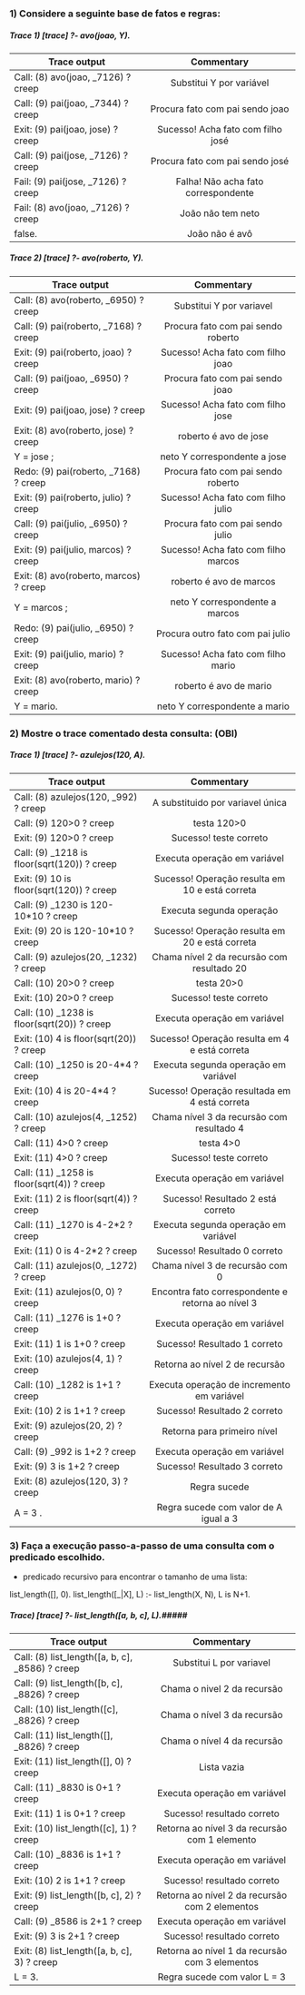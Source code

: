 
### 1) Considere a seguinte base de fatos e regras: ###

##### Trace 1) [trace]  ?- avo(joao, Y). #####

|Trace output | Commentary|
|------------ | :----------:|
|Call: (8) avo(joao, _7126) ? creep | Substitui Y por variável |
|   Call: (9) pai(joao, _7344) ? creep | Procura fato com pai sendo joao|
|   Exit: (9) pai(joao, jose) ? creep | Sucesso! Acha fato com filho josé|
|   Call: (9) pai(jose, _7126) ? creep | Procura fato com pai sendo josé|
|   Fail: (9) pai(jose, _7126) ? creep | Falha! Não acha fato correspondente |
|   Fail: (8) avo(joao, _7126) ? creep | João não tem neto |
|false. | João não é avô|

##### Trace 2) [trace]  ?- avo(roberto, Y). #####

|Trace output | Commentary|
|------------ | :----------:|
|   Call: (8) avo(roberto, _6950) ? creep |  	Substitui Y por variavel |
|   Call: (9) pai(roberto, _7168) ? creep | Procura fato com pai sendo roberto|
|   Exit: (9) pai(roberto, joao) ? creep | Sucesso! Acha fato com filho joao|
|   Call: (9) pai(joao, _6950) ? creep | Procura fato com pai sendo joao|
|   Exit: (9) pai(joao, jose) ? creep | Sucesso! Acha fato com filho jose|
|   Exit: (8) avo(roberto, jose) ? creep | roberto é avo de jose|
|Y = jose ; | neto Y correspondente a jose|
|   Redo: (9) pai(roberto, _7168) ? creep | Procura fato com pai sendo roberto|
|   Exit: (9) pai(roberto, julio) ? creep | Sucesso! Acha fato com filho julio|
|   Call: (9) pai(julio, _6950) ? creep | Procura fato com pai sendo julio|
|   Exit: (9) pai(julio, marcos) ? creep | Sucesso! Acha fato com filho marcos|
|   Exit: (8) avo(roberto, marcos) ? creep | roberto é avo de marcos|
|Y = marcos ; | neto Y correspondente a marcos|
|   Redo: (9) pai(julio, _6950) ? creep | Procura outro fato com pai julio|
|   Exit: (9) pai(julio, mario) ? creep | Sucesso! Acha fato com filho mario|
|   Exit: (8) avo(roberto, mario) ? creep | roberto é avo de mario|
|Y = mario. | neto Y correspondente a mario|

### 2) Mostre o trace comentado desta consulta: (OBI) ###

##### Trace 1) [trace]  ?- azulejos(120, A). #####

|Trace output | Commentary|
|------------ | :----------:|
|   Call: (8) azulejos(120, _992) ? creep | A substituido por variavel única |
|   Call: (9) 120>0 ? creep | testa 120>0|
|   Exit: (9) 120>0 ? creep | Sucesso! teste correto|
|   Call: (9) _1218 is floor(sqrt(120)) ? creep | Executa operação em variável|
|   Exit: (9) 10 is floor(sqrt(120)) ? creep | Sucesso! Operação resulta em 10 e está correta|
|   Call: (9) _1230 is 120-10*10 ? creep | Executa segunda operação|
|   Exit: (9) 20 is 120-10*10 ? creep | Sucesso! Operação resulta em 20 e está correta|
|   Call: (9) azulejos(20, _1232) ? creep | Chama nível 2 da recursão com resultado 20|
|   Call: (10) 20>0 ? creep | testa 20>0|
|   Exit: (10) 20>0 ? creep | Sucesso! teste correto|
|   Call: (10) _1238 is floor(sqrt(20)) ? creep | Executa operação em variável|
|   Exit: (10) 4 is floor(sqrt(20)) ? creep | Sucesso! Operação resulta em 4 e está correta|
|   Call: (10) _1250 is 20-4*4 ? creep | Executa segunda operação em variável|
|   Exit: (10) 4 is 20-4*4 ? creep | Sucesso! Operação resultada em 4 está correta|
|   Call: (10) azulejos(4, _1252) ? creep | Chama nível 3 da recursão com resultado 4|
|   Call: (11) 4>0 ? creep | testa 4>0|
|   Exit: (11) 4>0 ? creep | Sucesso! teste correto|
|   Call: (11) _1258 is floor(sqrt(4)) ? creep | Executa operação em variável|
|   Exit: (11) 2 is floor(sqrt(4)) ? creep | Sucesso! Resultado 2 está correto|
|   Call: (11) _1270 is 4-2*2 ? creep | Executa segunda operação em variável|
|   Exit: (11) 0 is 4-2*2 ? creep | Sucesso! Resultado 0 correto|
|   Call: (11) azulejos(0, _1272) ? creep | Chama nível 3 de recursão com 0|
|   Exit: (11) azulejos(0, 0) ? creep | Encontra fato correspondente e retorna ao nível 3|
|   Call: (11) _1276 is 1+0 ? creep |Executa operação em variável |
|   Exit: (11) 1 is 1+0 ? creep | Sucesso! Resultado 1 correto|
|   Exit: (10) azulejos(4, 1) ? creep | Retorna ao nível 2 de recursão|
|   Call: (10) _1282 is 1+1 ? creep | Executa operação de incremento em variável|
|   Exit: (10) 2 is 1+1 ? creep | Sucesso! Resultado 2 correto|
|   Exit: (9) azulejos(20, 2) ? creep | Retorna para primeiro nível|
|   Call: (9) _992 is 1+2 ? creep | Executa operação em variável|
|   Exit: (9) 3 is 1+2 ? creep | Sucesso! Resultado 3 correto|
|   Exit: (8) azulejos(120, 3) ? creep | Regra sucede|
|A = 3 . | Regra sucede com valor de A igual a 3|

### 3) Faça a execução passo-a-passo de uma consulta com o predicado escolhido. ###

- predicado recursivo para encontrar o tamanho de uma lista:

list_length([], 0).
list_length([_|X], L) :-
        list_length(X, N),
        L is N+1.

##### Trace) [trace]  ?- list_length([a, b, c], L).#####
|Trace output | Commentary|
|------------ | :----------:|
|   Call: (8) list_length([a, b, c], _8586) ? creep | Substitui L por variavel |
|   Call: (9) list_length([b, c], _8826) ? creep | Chama o nivel 2 da recursão|
|   Call: (10) list_length([c], _8826) ? creep | Chama o nível 3 da recursão|
|   Call: (11) list_length([], _8826) ? creep | Chama o nível 4 da recursão|
|   Exit: (11) list_length([], 0) ? creep | Lista vazia|
|   Call: (11) _8830 is 0+1 ? creep |Executa operação em variável |
|   Exit: (11) 1 is 0+1 ? creep | Sucesso! resultado correto|
|   Exit: (10) list_length([c], 1) ? creep | Retorna ao nível 3 da recursão com 1 elemento|
|   Call: (10) _8836 is 1+1 ? creep | Executa operação em variável|
|   Exit: (10) 2 is 1+1 ? creep | Sucesso! resultado correto|
|   Exit: (9) list_length([b, c], 2) ? creep | Retorna ao nível 2 da recursão com 2 elementos|
|   Call: (9) _8586 is 2+1 ? creep |  Executa operação em variável|
|   Exit: (9) 3 is 2+1 ? creep | Sucesso! resultado correto|
|   Exit: (8) list_length([a, b, c], 3) ? creep | Retorna ao nível 1 da recursão com 3 elementos|
|L = 3. | Regra sucede com valor L = 3|

